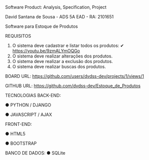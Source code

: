 Software Product: Analysis, Specification, Project

David Santana de Sousa - ADS 5A EAD - RA: 2101651

Software para Estoque de Produtos

REQUISITOS
1. O sistema deve cadastrar e listar todos os produtos: ✔ https://youtu.be/9zmALYmOQGo
2. O sistema deve realizar alterações dos produtos.
3. O sistema deve realizar a exclusão dos produtos.
4. O sistema deve realizar buscas dos produtos.

BOARD
URL: https://github.com/users/dvdss-dev/projects/1/views/1

GITHUB
URL: https://github.com/dvdss-dev/Estoque_de_Produtos

TECNOLOGIAS
BACK-END:

● PYTHON / DJANGO

● JAVASCRIPT / AJAX

FRONT-END:

● HTML5

● BOOTSTRAP


BANCO DE DADOS:
● SQLite

